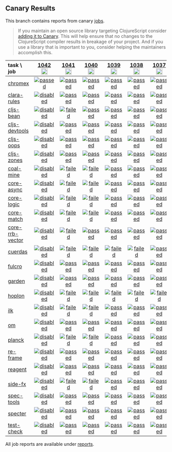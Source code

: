## Canary Results

This branch contains reports from canary [jobs](https://github.com/cljs-oss/canary/tree/jobs).

> If you maintain an open source library targeting ClojureScript consider [adding it to Canary](https://github.com/cljs-oss/canary/tree/master#how-to-participate). This will help ensure that no changes to the ClojureScript compiler results in breakage of your project. And if you use a library that is important to you, consider helping the maintainers accomplish this.

[//]: # (begin_overview_table)

| task \ job | <a href="reports/2019/08/03/job-001042-1.10.571-3f5a60a3" title="job #1042&#xA;&#xA;job --only chromex&#xA;">1042<br/><img width=20 height=20 src="data:image/gif;base64,R0lGODlhAQABAAD/ACwAAAAAAQABAAACADs=&s=60"></a> | <a href="reports/2019/08/03/job-001041-1.10.571-3f5a60a3" title="job #1041&#xA;&#xA;job&#xA;">1041<br/><img width=20 height=20 src="data:image/gif;base64,R0lGODlhAQABAAD/ACwAAAAAAQABAAACADs=&s=60"></a> | <a href="reports/2019/08/02/job-001040-1.10.571-3f5a60a3" title="job #1040&#xA;&#xA;job&#xA;&#xA;requested by BinaryAge Bot (@babot) on 2019-08-02T06:00:16Z">1040<br/><img width=20 height=20 src="https://avatars0.githubusercontent.com/u/1476765?v=4&s=60"></a> | <a href="reports/2019/08/01/job-001039-1.10.571-3f5a60a3" title="job #1039&#xA;&#xA;job&#xA;">1039<br/><img width=20 height=20 src="data:image/gif;base64,R0lGODlhAQABAAD/ACwAAAAAAQABAAACADs=&s=60"></a> | <a href="reports/2019/07/31/job-001038-1.10.571-3f5a60a3" title="job #1038&#xA;&#xA;job&#xA;&#xA;requested by BinaryAge Bot (@babot) on 2019-07-31T06:00:16Z">1038<br/><img width=20 height=20 src="https://avatars0.githubusercontent.com/u/1476765?v=4&s=60"></a> | <a href="reports/2019/07/30/job-001037-1.10.571-3f5a60a31" title="job #1037&#xA;&#xA;job -c mfikes -r CLJS-3147&#xA;&#xA;requested by Mike Fikes (@mfikes) on 2019-07-30T02:07:49Z">1037<br/><img width=20 height=20 src="https://avatars1.githubusercontent.com/u/1723464?v=4&s=60"></a> | <a href="reports/2019/07/29/job-001035-1.10.569-885238e9" title="job #1035&#xA;&#xA;job&#xA;&#xA;requested by BinaryAge Bot (@babot) on 2019-07-29T06:00:14Z">1035<br/><img width=20 height=20 src="https://avatars0.githubusercontent.com/u/1476765?v=4&s=60"></a> | <a href="reports/2019/07/28/job-001034-1.10.569-885238e9" title="job #1034&#xA;&#xA;job&#xA;&#xA;requested by BinaryAge Bot (@babot) on 2019-07-28T06:00:13Z">1034<br/><img width=20 height=20 src="https://avatars0.githubusercontent.com/u/1476765?v=4&s=60"></a> | <a href="reports/2019/07/27/job-001033-1.10.569-885238e9" title="job #1033&#xA;&#xA;job&#xA;&#xA;requested by BinaryAge Bot (@babot) on 2019-07-27T06:00:13Z">1033<br/><img width=20 height=20 src="https://avatars0.githubusercontent.com/u/1476765?v=4&s=60"></a> | <a href="reports/2019/07/26/job-001032-1.10.568-8f38049d" title="job #1032&#xA;&#xA;job&#xA;&#xA;requested by BinaryAge Bot (@babot) on 2019-07-26T06:00:15Z">1032<br/><img width=20 height=20 src="https://avatars0.githubusercontent.com/u/1476765?v=4&s=60"></a> |
| :--- | :---: | :---: | :---: | :---: | :---: | :---: | :---: | :---: | :---: | :---: |
| [chromex](https://github.com/binaryage/chromex) | <a href="reports/2019/08/03/job-001042-1.10.571-3f5a60a3#-chromex"><img title="passed" src="http://box.binaryage.com/s-passed.svg"><a> | <a href="reports/2019/08/03/job-001041-1.10.571-3f5a60a3#-chromex"><img title="passed" src="http://box.binaryage.com/s-passed.svg"><a> | <a href="reports/2019/08/02/job-001040-1.10.571-3f5a60a3#-chromex"><img title="passed" src="http://box.binaryage.com/s-passed.svg"><a> | <a href="reports/2019/08/01/job-001039-1.10.571-3f5a60a3#-chromex"><img title="passed" src="http://box.binaryage.com/s-passed.svg"><a> | <a href="reports/2019/07/31/job-001038-1.10.571-3f5a60a3#-chromex"><img title="passed" src="http://box.binaryage.com/s-passed.svg"><a> | <a href="reports/2019/07/30/job-001037-1.10.571-3f5a60a31#-chromex"><img title="passed" src="http://box.binaryage.com/s-passed.svg"><a> | <a href="reports/2019/07/29/job-001035-1.10.569-885238e9#-chromex"><img title="passed" src="http://box.binaryage.com/s-passed.svg"><a> | <a href="reports/2019/07/28/job-001034-1.10.569-885238e9#-chromex"><img title="passed" src="http://box.binaryage.com/s-passed.svg"><a> | <a href="reports/2019/07/27/job-001033-1.10.569-885238e9#-chromex"><img title="passed" src="http://box.binaryage.com/s-passed.svg"><a> | <a href="reports/2019/07/26/job-001032-1.10.568-8f38049d#-chromex"><img title="passed" src="http://box.binaryage.com/s-passed.svg"><a> |
| [clara-rules](https://github.com/cerner/clara-rules) | <a href="reports/2019/08/03/job-001042-1.10.571-3f5a60a3#-clara-rules"><img title="disabled" src="http://box.binaryage.com/s-disabled.svg"><a> | <a href="reports/2019/08/03/job-001041-1.10.571-3f5a60a3#-clara-rules"><img title="passed" src="http://box.binaryage.com/s-passed.svg"><a> | <a href="reports/2019/08/02/job-001040-1.10.571-3f5a60a3#-clara-rules"><img title="passed" src="http://box.binaryage.com/s-passed.svg"><a> | <a href="reports/2019/08/01/job-001039-1.10.571-3f5a60a3#-clara-rules"><img title="passed" src="http://box.binaryage.com/s-passed.svg"><a> | <a href="reports/2019/07/31/job-001038-1.10.571-3f5a60a3#-clara-rules"><img title="passed" src="http://box.binaryage.com/s-passed.svg"><a> | <a href="reports/2019/07/30/job-001037-1.10.571-3f5a60a31#-clara-rules"><img title="passed" src="http://box.binaryage.com/s-passed.svg"><a> | <a href="reports/2019/07/29/job-001035-1.10.569-885238e9#-clara-rules"><img title="passed" src="http://box.binaryage.com/s-passed.svg"><a> | <a href="reports/2019/07/28/job-001034-1.10.569-885238e9#-clara-rules"><img title="passed" src="http://box.binaryage.com/s-passed.svg"><a> | <a href="reports/2019/07/27/job-001033-1.10.569-885238e9#-clara-rules"><img title="passed" src="http://box.binaryage.com/s-passed.svg"><a> | <a href="reports/2019/07/26/job-001032-1.10.568-8f38049d#-clara-rules"><img title="passed" src="http://box.binaryage.com/s-passed.svg"><a> |
| [cljs-bean](https://github.com/mfikes/cljs-bean) | <a href="reports/2019/08/03/job-001042-1.10.571-3f5a60a3#-cljs-bean"><img title="disabled" src="http://box.binaryage.com/s-disabled.svg"><a> | <a href="reports/2019/08/03/job-001041-1.10.571-3f5a60a3#-cljs-bean"><img title="failed" src="http://box.binaryage.com/s-failed.svg"><a> | <a href="reports/2019/08/02/job-001040-1.10.571-3f5a60a3#-cljs-bean"><img title="passed" src="http://box.binaryage.com/s-passed.svg"><a> | <a href="reports/2019/08/01/job-001039-1.10.571-3f5a60a3#-cljs-bean"><img title="passed" src="http://box.binaryage.com/s-passed.svg"><a> | <a href="reports/2019/07/31/job-001038-1.10.571-3f5a60a3#-cljs-bean"><img title="passed" src="http://box.binaryage.com/s-passed.svg"><a> | <a href="reports/2019/07/30/job-001037-1.10.571-3f5a60a31#-cljs-bean"><img title="passed" src="http://box.binaryage.com/s-passed.svg"><a> | <a href="reports/2019/07/29/job-001035-1.10.569-885238e9#-cljs-bean"><img title="passed" src="http://box.binaryage.com/s-passed.svg"><a> | <a href="reports/2019/07/28/job-001034-1.10.569-885238e9#-cljs-bean"><img title="passed" src="http://box.binaryage.com/s-passed.svg"><a> | <a href="reports/2019/07/27/job-001033-1.10.569-885238e9#-cljs-bean"><img title="passed" src="http://box.binaryage.com/s-passed.svg"><a> | <a href="reports/2019/07/26/job-001032-1.10.568-8f38049d#-cljs-bean"><img title="passed" src="http://box.binaryage.com/s-passed.svg"><a> |
| [cljs-devtools](https://github.com/binaryage/cljs-devtools) | <a href="reports/2019/08/03/job-001042-1.10.571-3f5a60a3#-cljs-devtools"><img title="disabled" src="http://box.binaryage.com/s-disabled.svg"><a> | <a href="reports/2019/08/03/job-001041-1.10.571-3f5a60a3#-cljs-devtools"><img title="passed" src="http://box.binaryage.com/s-passed.svg"><a> | <a href="reports/2019/08/02/job-001040-1.10.571-3f5a60a3#-cljs-devtools"><img title="passed" src="http://box.binaryage.com/s-passed.svg"><a> | <a href="reports/2019/08/01/job-001039-1.10.571-3f5a60a3#-cljs-devtools"><img title="passed" src="http://box.binaryage.com/s-passed.svg"><a> | <a href="reports/2019/07/31/job-001038-1.10.571-3f5a60a3#-cljs-devtools"><img title="passed" src="http://box.binaryage.com/s-passed.svg"><a> | <a href="reports/2019/07/30/job-001037-1.10.571-3f5a60a31#-cljs-devtools"><img title="passed" src="http://box.binaryage.com/s-passed.svg"><a> | <a href="reports/2019/07/29/job-001035-1.10.569-885238e9#-cljs-devtools"><img title="passed" src="http://box.binaryage.com/s-passed.svg"><a> | <a href="reports/2019/07/28/job-001034-1.10.569-885238e9#-cljs-devtools"><img title="passed" src="http://box.binaryage.com/s-passed.svg"><a> | <a href="reports/2019/07/27/job-001033-1.10.569-885238e9#-cljs-devtools"><img title="passed" src="http://box.binaryage.com/s-passed.svg"><a> | <a href="reports/2019/07/26/job-001032-1.10.568-8f38049d#-cljs-devtools"><img title="passed" src="http://box.binaryage.com/s-passed.svg"><a> |
| [cljs-oops](https://github.com/binaryage/cljs-oops) | <a href="reports/2019/08/03/job-001042-1.10.571-3f5a60a3#-cljs-oops"><img title="disabled" src="http://box.binaryage.com/s-disabled.svg"><a> | <a href="reports/2019/08/03/job-001041-1.10.571-3f5a60a3#-cljs-oops"><img title="passed" src="http://box.binaryage.com/s-passed.svg"><a> | <a href="reports/2019/08/02/job-001040-1.10.571-3f5a60a3#-cljs-oops"><img title="passed" src="http://box.binaryage.com/s-passed.svg"><a> | <a href="reports/2019/08/01/job-001039-1.10.571-3f5a60a3#-cljs-oops"><img title="passed" src="http://box.binaryage.com/s-passed.svg"><a> | <a href="reports/2019/07/31/job-001038-1.10.571-3f5a60a3#-cljs-oops"><img title="passed" src="http://box.binaryage.com/s-passed.svg"><a> | <a href="reports/2019/07/30/job-001037-1.10.571-3f5a60a31#-cljs-oops"><img title="passed" src="http://box.binaryage.com/s-passed.svg"><a> | <a href="reports/2019/07/29/job-001035-1.10.569-885238e9#-cljs-oops"><img title="passed" src="http://box.binaryage.com/s-passed.svg"><a> | <a href="reports/2019/07/28/job-001034-1.10.569-885238e9#-cljs-oops"><img title="failed" src="http://box.binaryage.com/s-failed.svg"><a> | <a href="reports/2019/07/27/job-001033-1.10.569-885238e9#-cljs-oops"><img title="passed" src="http://box.binaryage.com/s-passed.svg"><a> | <a href="reports/2019/07/26/job-001032-1.10.568-8f38049d#-cljs-oops"><img title="passed" src="http://box.binaryage.com/s-passed.svg"><a> |
| [cljs-zones](https://github.com/binaryage/cljs-zones) | <a href="reports/2019/08/03/job-001042-1.10.571-3f5a60a3#-cljs-zones"><img title="disabled" src="http://box.binaryage.com/s-disabled.svg"><a> | <a href="reports/2019/08/03/job-001041-1.10.571-3f5a60a3#-cljs-zones"><img title="passed" src="http://box.binaryage.com/s-passed.svg"><a> | <a href="reports/2019/08/02/job-001040-1.10.571-3f5a60a3#-cljs-zones"><img title="passed" src="http://box.binaryage.com/s-passed.svg"><a> | <a href="reports/2019/08/01/job-001039-1.10.571-3f5a60a3#-cljs-zones"><img title="passed" src="http://box.binaryage.com/s-passed.svg"><a> | <a href="reports/2019/07/31/job-001038-1.10.571-3f5a60a3#-cljs-zones"><img title="passed" src="http://box.binaryage.com/s-passed.svg"><a> | <a href="reports/2019/07/30/job-001037-1.10.571-3f5a60a31#-cljs-zones"><img title="passed" src="http://box.binaryage.com/s-passed.svg"><a> | <a href="reports/2019/07/29/job-001035-1.10.569-885238e9#-cljs-zones"><img title="passed" src="http://box.binaryage.com/s-passed.svg"><a> | <a href="reports/2019/07/28/job-001034-1.10.569-885238e9#-cljs-zones"><img title="passed" src="http://box.binaryage.com/s-passed.svg"><a> | <a href="reports/2019/07/27/job-001033-1.10.569-885238e9#-cljs-zones"><img title="passed" src="http://box.binaryage.com/s-passed.svg"><a> | <a href="reports/2019/07/26/job-001032-1.10.568-8f38049d#-cljs-zones"><img title="passed" src="http://box.binaryage.com/s-passed.svg"><a> |
| [coal-mine](https://github.com/mfikes/coal-mine) | <a href="reports/2019/08/03/job-001042-1.10.571-3f5a60a3#-coal-mine"><img title="disabled" src="http://box.binaryage.com/s-disabled.svg"><a> | <a href="reports/2019/08/03/job-001041-1.10.571-3f5a60a3#-coal-mine"><img title="failed" src="http://box.binaryage.com/s-failed.svg"><a> | <a href="reports/2019/08/02/job-001040-1.10.571-3f5a60a3#-coal-mine"><img title="failed" src="http://box.binaryage.com/s-failed.svg"><a> | <a href="reports/2019/08/01/job-001039-1.10.571-3f5a60a3#-coal-mine"><img title="passed" src="http://box.binaryage.com/s-passed.svg"><a> | <a href="reports/2019/07/31/job-001038-1.10.571-3f5a60a3#-coal-mine"><img title="passed" src="http://box.binaryage.com/s-passed.svg"><a> | <a href="reports/2019/07/30/job-001037-1.10.571-3f5a60a31#-coal-mine"><img title="passed" src="http://box.binaryage.com/s-passed.svg"><a> | <a href="reports/2019/07/29/job-001035-1.10.569-885238e9#-coal-mine"><img title="passed" src="http://box.binaryage.com/s-passed.svg"><a> | <a href="reports/2019/07/28/job-001034-1.10.569-885238e9#-coal-mine"><img title="passed" src="http://box.binaryage.com/s-passed.svg"><a> | <a href="reports/2019/07/27/job-001033-1.10.569-885238e9#-coal-mine"><img title="passed" src="http://box.binaryage.com/s-passed.svg"><a> | <a href="reports/2019/07/26/job-001032-1.10.568-8f38049d#-coal-mine"><img title="passed" src="http://box.binaryage.com/s-passed.svg"><a> |
| [core-async](https://github.com/clojure/core.async) | <a href="reports/2019/08/03/job-001042-1.10.571-3f5a60a3#-core-async"><img title="disabled" src="http://box.binaryage.com/s-disabled.svg"><a> | <a href="reports/2019/08/03/job-001041-1.10.571-3f5a60a3#-core-async"><img title="failed" src="http://box.binaryage.com/s-failed.svg"><a> | <a href="reports/2019/08/02/job-001040-1.10.571-3f5a60a3#-core-async"><img title="failed" src="http://box.binaryage.com/s-failed.svg"><a> | <a href="reports/2019/08/01/job-001039-1.10.571-3f5a60a3#-core-async"><img title="passed" src="http://box.binaryage.com/s-passed.svg"><a> | <a href="reports/2019/07/31/job-001038-1.10.571-3f5a60a3#-core-async"><img title="passed" src="http://box.binaryage.com/s-passed.svg"><a> | <a href="reports/2019/07/30/job-001037-1.10.571-3f5a60a31#-core-async"><img title="passed" src="http://box.binaryage.com/s-passed.svg"><a> | <a href="reports/2019/07/29/job-001035-1.10.569-885238e9#-core-async"><img title="passed" src="http://box.binaryage.com/s-passed.svg"><a> | <a href="reports/2019/07/28/job-001034-1.10.569-885238e9#-core-async"><img title="passed" src="http://box.binaryage.com/s-passed.svg"><a> | <a href="reports/2019/07/27/job-001033-1.10.569-885238e9#-core-async"><img title="passed" src="http://box.binaryage.com/s-passed.svg"><a> | <a href="reports/2019/07/26/job-001032-1.10.568-8f38049d#-core-async"><img title="passed" src="http://box.binaryage.com/s-passed.svg"><a> |
| [core-logic](https://github.com/clojure/core.logic) | <a href="reports/2019/08/03/job-001042-1.10.571-3f5a60a3#-core-logic"><img title="disabled" src="http://box.binaryage.com/s-disabled.svg"><a> | <a href="reports/2019/08/03/job-001041-1.10.571-3f5a60a3#-core-logic"><img title="failed" src="http://box.binaryage.com/s-failed.svg"><a> | <a href="reports/2019/08/02/job-001040-1.10.571-3f5a60a3#-core-logic"><img title="failed" src="http://box.binaryage.com/s-failed.svg"><a> | <a href="reports/2019/08/01/job-001039-1.10.571-3f5a60a3#-core-logic"><img title="passed" src="http://box.binaryage.com/s-passed.svg"><a> | <a href="reports/2019/07/31/job-001038-1.10.571-3f5a60a3#-core-logic"><img title="passed" src="http://box.binaryage.com/s-passed.svg"><a> | <a href="reports/2019/07/30/job-001037-1.10.571-3f5a60a31#-core-logic"><img title="passed" src="http://box.binaryage.com/s-passed.svg"><a> | <a href="reports/2019/07/29/job-001035-1.10.569-885238e9#-core-logic"><img title="passed" src="http://box.binaryage.com/s-passed.svg"><a> | <a href="reports/2019/07/28/job-001034-1.10.569-885238e9#-core-logic"><img title="passed" src="http://box.binaryage.com/s-passed.svg"><a> | <a href="reports/2019/07/27/job-001033-1.10.569-885238e9#-core-logic"><img title="passed" src="http://box.binaryage.com/s-passed.svg"><a> | <a href="reports/2019/07/26/job-001032-1.10.568-8f38049d#-core-logic"><img title="passed" src="http://box.binaryage.com/s-passed.svg"><a> |
| [core-match](https://github.com/clojure/core.match) | <a href="reports/2019/08/03/job-001042-1.10.571-3f5a60a3#-core-match"><img title="disabled" src="http://box.binaryage.com/s-disabled.svg"><a> | <a href="reports/2019/08/03/job-001041-1.10.571-3f5a60a3#-core-match"><img title="failed" src="http://box.binaryage.com/s-failed.svg"><a> | <a href="reports/2019/08/02/job-001040-1.10.571-3f5a60a3#-core-match"><img title="failed" src="http://box.binaryage.com/s-failed.svg"><a> | <a href="reports/2019/08/01/job-001039-1.10.571-3f5a60a3#-core-match"><img title="passed" src="http://box.binaryage.com/s-passed.svg"><a> | <a href="reports/2019/07/31/job-001038-1.10.571-3f5a60a3#-core-match"><img title="passed" src="http://box.binaryage.com/s-passed.svg"><a> | <a href="reports/2019/07/30/job-001037-1.10.571-3f5a60a31#-core-match"><img title="passed" src="http://box.binaryage.com/s-passed.svg"><a> | <a href="reports/2019/07/29/job-001035-1.10.569-885238e9#-core-match"><img title="passed" src="http://box.binaryage.com/s-passed.svg"><a> | <a href="reports/2019/07/28/job-001034-1.10.569-885238e9#-core-match"><img title="passed" src="http://box.binaryage.com/s-passed.svg"><a> | <a href="reports/2019/07/27/job-001033-1.10.569-885238e9#-core-match"><img title="passed" src="http://box.binaryage.com/s-passed.svg"><a> | <a href="reports/2019/07/26/job-001032-1.10.568-8f38049d#-core-match"><img title="passed" src="http://box.binaryage.com/s-passed.svg"><a> |
| [core-rrb-vector](https://github.com/clojure/core.rrb-vector) | <a href="reports/2019/08/03/job-001042-1.10.571-3f5a60a3#-core-rrb-vector"><img title="disabled" src="http://box.binaryage.com/s-disabled.svg"><a> | <a href="reports/2019/08/03/job-001041-1.10.571-3f5a60a3#-core-rrb-vector"><img title="failed" src="http://box.binaryage.com/s-failed.svg"><a> | <a href="reports/2019/08/02/job-001040-1.10.571-3f5a60a3#-core-rrb-vector"><img title="passed" src="http://box.binaryage.com/s-passed.svg"><a> | <a href="reports/2019/08/01/job-001039-1.10.571-3f5a60a3#-core-rrb-vector"><img title="passed" src="http://box.binaryage.com/s-passed.svg"><a> | <a href="reports/2019/07/31/job-001038-1.10.571-3f5a60a3#-core-rrb-vector"><img title="passed" src="http://box.binaryage.com/s-passed.svg"><a> | <a href="reports/2019/07/30/job-001037-1.10.571-3f5a60a31#-core-rrb-vector"><img title="passed" src="http://box.binaryage.com/s-passed.svg"><a> | <a href="reports/2019/07/29/job-001035-1.10.569-885238e9#-core-rrb-vector"><img title="passed" src="http://box.binaryage.com/s-passed.svg"><a> | <a href="reports/2019/07/28/job-001034-1.10.569-885238e9#-core-rrb-vector"><img title="passed" src="http://box.binaryage.com/s-passed.svg"><a> | <a href="reports/2019/07/27/job-001033-1.10.569-885238e9#-core-rrb-vector"><img title="passed" src="http://box.binaryage.com/s-passed.svg"><a> | <a href="reports/2019/07/26/job-001032-1.10.568-8f38049d#-core-rrb-vector"><img title="passed" src="http://box.binaryage.com/s-passed.svg"><a> |
| [cuerdas](https://github.com/funcool/cuerdas) | <a href="reports/2019/08/03/job-001042-1.10.571-3f5a60a3#-cuerdas"><img title="disabled" src="http://box.binaryage.com/s-disabled.svg"><a> | <a href="reports/2019/08/03/job-001041-1.10.571-3f5a60a3#-cuerdas"><img title="failed" src="http://box.binaryage.com/s-failed.svg"><a> | <a href="reports/2019/08/02/job-001040-1.10.571-3f5a60a3#-cuerdas"><img title="failed" src="http://box.binaryage.com/s-failed.svg"><a> | <a href="reports/2019/08/01/job-001039-1.10.571-3f5a60a3#-cuerdas"><img title="failed" src="http://box.binaryage.com/s-failed.svg"><a> | <a href="reports/2019/07/31/job-001038-1.10.571-3f5a60a3#-cuerdas"><img title="failed" src="http://box.binaryage.com/s-failed.svg"><a> | <a href="reports/2019/07/30/job-001037-1.10.571-3f5a60a31#-cuerdas"><img title="passed" src="http://box.binaryage.com/s-passed.svg"><a> | <a href="reports/2019/07/29/job-001035-1.10.569-885238e9#-cuerdas"><img title="passed" src="http://box.binaryage.com/s-passed.svg"><a> | <a href="reports/2019/07/28/job-001034-1.10.569-885238e9#-cuerdas"><img title="passed" src="http://box.binaryage.com/s-passed.svg"><a> | <a href="reports/2019/07/27/job-001033-1.10.569-885238e9#-cuerdas"><img title="passed" src="http://box.binaryage.com/s-passed.svg"><a> | <a href="reports/2019/07/26/job-001032-1.10.568-8f38049d#-cuerdas"><img title="passed" src="http://box.binaryage.com/s-passed.svg"><a> |
| [fulcro](https://github.com/fulcrologic/fulcro) | <a href="reports/2019/08/03/job-001042-1.10.571-3f5a60a3#-fulcro"><img title="disabled" src="http://box.binaryage.com/s-disabled.svg"><a> | <a href="reports/2019/08/03/job-001041-1.10.571-3f5a60a3#-fulcro"><img title="passed" src="http://box.binaryage.com/s-passed.svg"><a> | <a href="reports/2019/08/02/job-001040-1.10.571-3f5a60a3#-fulcro"><img title="passed" src="http://box.binaryage.com/s-passed.svg"><a> | <a href="reports/2019/08/01/job-001039-1.10.571-3f5a60a3#-fulcro"><img title="passed" src="http://box.binaryage.com/s-passed.svg"><a> | <a href="reports/2019/07/31/job-001038-1.10.571-3f5a60a3#-fulcro"><img title="passed" src="http://box.binaryage.com/s-passed.svg"><a> | <a href="reports/2019/07/30/job-001037-1.10.571-3f5a60a31#-fulcro"><img title="passed" src="http://box.binaryage.com/s-passed.svg"><a> | <a href="reports/2019/07/29/job-001035-1.10.569-885238e9#-fulcro"><img title="passed" src="http://box.binaryage.com/s-passed.svg"><a> | <a href="reports/2019/07/28/job-001034-1.10.569-885238e9#-fulcro"><img title="passed" src="http://box.binaryage.com/s-passed.svg"><a> | <a href="reports/2019/07/27/job-001033-1.10.569-885238e9#-fulcro"><img title="passed" src="http://box.binaryage.com/s-passed.svg"><a> | <a href="reports/2019/07/26/job-001032-1.10.568-8f38049d#-fulcro"><img title="passed" src="http://box.binaryage.com/s-passed.svg"><a> |
| [garden](https://github.com/noprompt/garden) | <a href="reports/2019/08/03/job-001042-1.10.571-3f5a60a3#-garden"><img title="disabled" src="http://box.binaryage.com/s-disabled.svg"><a> | <a href="reports/2019/08/03/job-001041-1.10.571-3f5a60a3#-garden"><img title="passed" src="http://box.binaryage.com/s-passed.svg"><a> | <a href="reports/2019/08/02/job-001040-1.10.571-3f5a60a3#-garden"><img title="passed" src="http://box.binaryage.com/s-passed.svg"><a> | <a href="reports/2019/08/01/job-001039-1.10.571-3f5a60a3#-garden"><img title="passed" src="http://box.binaryage.com/s-passed.svg"><a> | <a href="reports/2019/07/31/job-001038-1.10.571-3f5a60a3#-garden"><img title="passed" src="http://box.binaryage.com/s-passed.svg"><a> | <a href="reports/2019/07/30/job-001037-1.10.571-3f5a60a31#-garden"><img title="passed" src="http://box.binaryage.com/s-passed.svg"><a> | <a href="reports/2019/07/29/job-001035-1.10.569-885238e9#-garden"><img title="passed" src="http://box.binaryage.com/s-passed.svg"><a> | <a href="reports/2019/07/28/job-001034-1.10.569-885238e9#-garden"><img title="passed" src="http://box.binaryage.com/s-passed.svg"><a> | <a href="reports/2019/07/27/job-001033-1.10.569-885238e9#-garden"><img title="passed" src="http://box.binaryage.com/s-passed.svg"><a> | <a href="reports/2019/07/26/job-001032-1.10.568-8f38049d#-garden"><img title="passed" src="http://box.binaryage.com/s-passed.svg"><a> |
| [hoplon](https://github.com/hoplon/hoplon) | <a href="reports/2019/08/03/job-001042-1.10.571-3f5a60a3#-hoplon"><img title="disabled" src="http://box.binaryage.com/s-disabled.svg"><a> | <a href="reports/2019/08/03/job-001041-1.10.571-3f5a60a3#-hoplon"><img title="failed" src="http://box.binaryage.com/s-failed.svg"><a> | <a href="reports/2019/08/02/job-001040-1.10.571-3f5a60a3#-hoplon"><img title="failed" src="http://box.binaryage.com/s-failed.svg"><a> | <a href="reports/2019/08/01/job-001039-1.10.571-3f5a60a3#-hoplon"><img title="failed" src="http://box.binaryage.com/s-failed.svg"><a> | <a href="reports/2019/07/31/job-001038-1.10.571-3f5a60a3#-hoplon"><img title="failed" src="http://box.binaryage.com/s-failed.svg"><a> | <a href="reports/2019/07/30/job-001037-1.10.571-3f5a60a31#-hoplon"><img title="failed" src="http://box.binaryage.com/s-failed.svg"><a> | <a href="reports/2019/07/29/job-001035-1.10.569-885238e9#-hoplon"><img title="failed" src="http://box.binaryage.com/s-failed.svg"><a> | <a href="reports/2019/07/28/job-001034-1.10.569-885238e9#-hoplon"><img title="failed" src="http://box.binaryage.com/s-failed.svg"><a> | <a href="reports/2019/07/27/job-001033-1.10.569-885238e9#-hoplon"><img title="failed" src="http://box.binaryage.com/s-failed.svg"><a> | <a href="reports/2019/07/26/job-001032-1.10.568-8f38049d#-hoplon"><img title="failed" src="http://box.binaryage.com/s-failed.svg"><a> |
| [ilk](https://github.com/mfikes/ilk) | <a href="reports/2019/08/03/job-001042-1.10.571-3f5a60a3#-ilk"><img title="disabled" src="http://box.binaryage.com/s-disabled.svg"><a> | <a href="reports/2019/08/03/job-001041-1.10.571-3f5a60a3#-ilk"><img title="failed" src="http://box.binaryage.com/s-failed.svg"><a> | <a href="reports/2019/08/02/job-001040-1.10.571-3f5a60a3#-ilk"><img title="failed" src="http://box.binaryage.com/s-failed.svg"><a> | <a href="reports/2019/08/01/job-001039-1.10.571-3f5a60a3#-ilk"><img title="passed" src="http://box.binaryage.com/s-passed.svg"><a> | <a href="reports/2019/07/31/job-001038-1.10.571-3f5a60a3#-ilk"><img title="passed" src="http://box.binaryage.com/s-passed.svg"><a> | <a href="reports/2019/07/30/job-001037-1.10.571-3f5a60a31#-ilk"><img title="passed" src="http://box.binaryage.com/s-passed.svg"><a> | <a href="reports/2019/07/29/job-001035-1.10.569-885238e9#-ilk"><img title="passed" src="http://box.binaryage.com/s-passed.svg"><a> | <a href="reports/2019/07/28/job-001034-1.10.569-885238e9#-ilk"><img title="passed" src="http://box.binaryage.com/s-passed.svg"><a> | <a href="reports/2019/07/27/job-001033-1.10.569-885238e9#-ilk"><img title="passed" src="http://box.binaryage.com/s-passed.svg"><a> | <a href="reports/2019/07/26/job-001032-1.10.568-8f38049d#-ilk"><img title="passed" src="http://box.binaryage.com/s-passed.svg"><a> |
| [om](https://github.com/omcljs/om) | <a href="reports/2019/08/03/job-001042-1.10.571-3f5a60a3#-om"><img title="disabled" src="http://box.binaryage.com/s-disabled.svg"><a> | <a href="reports/2019/08/03/job-001041-1.10.571-3f5a60a3#-om"><img title="passed" src="http://box.binaryage.com/s-passed.svg"><a> | <a href="reports/2019/08/02/job-001040-1.10.571-3f5a60a3#-om"><img title="passed" src="http://box.binaryage.com/s-passed.svg"><a> | <a href="reports/2019/08/01/job-001039-1.10.571-3f5a60a3#-om"><img title="passed" src="http://box.binaryage.com/s-passed.svg"><a> | <a href="reports/2019/07/31/job-001038-1.10.571-3f5a60a3#-om"><img title="passed" src="http://box.binaryage.com/s-passed.svg"><a> | <a href="reports/2019/07/30/job-001037-1.10.571-3f5a60a31#-om"><img title="passed" src="http://box.binaryage.com/s-passed.svg"><a> | <a href="reports/2019/07/29/job-001035-1.10.569-885238e9#-om"><img title="passed" src="http://box.binaryage.com/s-passed.svg"><a> | <a href="reports/2019/07/28/job-001034-1.10.569-885238e9#-om"><img title="passed" src="http://box.binaryage.com/s-passed.svg"><a> | <a href="reports/2019/07/27/job-001033-1.10.569-885238e9#-om"><img title="passed" src="http://box.binaryage.com/s-passed.svg"><a> | <a href="reports/2019/07/26/job-001032-1.10.568-8f38049d#-om"><img title="passed" src="http://box.binaryage.com/s-passed.svg"><a> |
| [planck](https://github.com/planck-repl/planck) | <a href="reports/2019/08/03/job-001042-1.10.571-3f5a60a3#-planck"><img title="disabled" src="http://box.binaryage.com/s-disabled.svg"><a> | <a href="reports/2019/08/03/job-001041-1.10.571-3f5a60a3#-planck"><img title="failed" src="http://box.binaryage.com/s-failed.svg"><a> | <a href="reports/2019/08/02/job-001040-1.10.571-3f5a60a3#-planck"><img title="failed" src="http://box.binaryage.com/s-failed.svg"><a> | <a href="reports/2019/08/01/job-001039-1.10.571-3f5a60a3#-planck"><img title="passed" src="http://box.binaryage.com/s-passed.svg"><a> | <a href="reports/2019/07/31/job-001038-1.10.571-3f5a60a3#-planck"><img title="passed" src="http://box.binaryage.com/s-passed.svg"><a> | <a href="reports/2019/07/30/job-001037-1.10.571-3f5a60a31#-planck"><img title="passed" src="http://box.binaryage.com/s-passed.svg"><a> | <a href="reports/2019/07/29/job-001035-1.10.569-885238e9#-planck"><img title="passed" src="http://box.binaryage.com/s-passed.svg"><a> | <a href="reports/2019/07/28/job-001034-1.10.569-885238e9#-planck"><img title="passed" src="http://box.binaryage.com/s-passed.svg"><a> | <a href="reports/2019/07/27/job-001033-1.10.569-885238e9#-planck"><img title="passed" src="http://box.binaryage.com/s-passed.svg"><a> | <a href="reports/2019/07/26/job-001032-1.10.568-8f38049d#-planck"><img title="passed" src="http://box.binaryage.com/s-passed.svg"><a> |
| [re-frame](https://github.com/Day8/re-frame) | <a href="reports/2019/08/03/job-001042-1.10.571-3f5a60a3#-re-frame"><img title="disabled" src="http://box.binaryage.com/s-disabled.svg"><a> | <a href="reports/2019/08/03/job-001041-1.10.571-3f5a60a3#-re-frame"><img title="passed" src="http://box.binaryage.com/s-passed.svg"><a> | <a href="reports/2019/08/02/job-001040-1.10.571-3f5a60a3#-re-frame"><img title="passed" src="http://box.binaryage.com/s-passed.svg"><a> | <a href="reports/2019/08/01/job-001039-1.10.571-3f5a60a3#-re-frame"><img title="passed" src="http://box.binaryage.com/s-passed.svg"><a> | <a href="reports/2019/07/31/job-001038-1.10.571-3f5a60a3#-re-frame"><img title="passed" src="http://box.binaryage.com/s-passed.svg"><a> | <a href="reports/2019/07/30/job-001037-1.10.571-3f5a60a31#-re-frame"><img title="passed" src="http://box.binaryage.com/s-passed.svg"><a> | <a href="reports/2019/07/29/job-001035-1.10.569-885238e9#-re-frame"><img title="passed" src="http://box.binaryage.com/s-passed.svg"><a> | <a href="reports/2019/07/28/job-001034-1.10.569-885238e9#-re-frame"><img title="passed" src="http://box.binaryage.com/s-passed.svg"><a> | <a href="reports/2019/07/27/job-001033-1.10.569-885238e9#-re-frame"><img title="passed" src="http://box.binaryage.com/s-passed.svg"><a> | <a href="reports/2019/07/26/job-001032-1.10.568-8f38049d#-re-frame"><img title="passed" src="http://box.binaryage.com/s-passed.svg"><a> |
| [reagent](https://github.com/reagent-project/reagent) | <a href="reports/2019/08/03/job-001042-1.10.571-3f5a60a3#-reagent"><img title="disabled" src="http://box.binaryage.com/s-disabled.svg"><a> | <a href="reports/2019/08/03/job-001041-1.10.571-3f5a60a3#-reagent"><img title="passed" src="http://box.binaryage.com/s-passed.svg"><a> | <a href="reports/2019/08/02/job-001040-1.10.571-3f5a60a3#-reagent"><img title="passed" src="http://box.binaryage.com/s-passed.svg"><a> | <a href="reports/2019/08/01/job-001039-1.10.571-3f5a60a3#-reagent"><img title="passed" src="http://box.binaryage.com/s-passed.svg"><a> | <a href="reports/2019/07/31/job-001038-1.10.571-3f5a60a3#-reagent"><img title="passed" src="http://box.binaryage.com/s-passed.svg"><a> | <a href="reports/2019/07/30/job-001037-1.10.571-3f5a60a31#-reagent"><img title="passed" src="http://box.binaryage.com/s-passed.svg"><a> | <a href="reports/2019/07/29/job-001035-1.10.569-885238e9#-reagent"><img title="passed" src="http://box.binaryage.com/s-passed.svg"><a> | <a href="reports/2019/07/28/job-001034-1.10.569-885238e9#-reagent"><img title="passed" src="http://box.binaryage.com/s-passed.svg"><a> | <a href="reports/2019/07/27/job-001033-1.10.569-885238e9#-reagent"><img title="passed" src="http://box.binaryage.com/s-passed.svg"><a> | <a href="reports/2019/07/26/job-001032-1.10.568-8f38049d#-reagent"><img title="passed" src="http://box.binaryage.com/s-passed.svg"><a> |
| [side-fx](https://github.com/cljsrn/side-fx) | <a href="reports/2019/08/03/job-001042-1.10.571-3f5a60a3#-side-fx"><img title="disabled" src="http://box.binaryage.com/s-disabled.svg"><a> | <a href="reports/2019/08/03/job-001041-1.10.571-3f5a60a3#-side-fx"><img title="failed" src="http://box.binaryage.com/s-failed.svg"><a> | <a href="reports/2019/08/02/job-001040-1.10.571-3f5a60a3#-side-fx"><img title="failed" src="http://box.binaryage.com/s-failed.svg"><a> | <a href="reports/2019/08/01/job-001039-1.10.571-3f5a60a3#-side-fx"><img title="passed" src="http://box.binaryage.com/s-passed.svg"><a> | <a href="reports/2019/07/31/job-001038-1.10.571-3f5a60a3#-side-fx"><img title="passed" src="http://box.binaryage.com/s-passed.svg"><a> | <a href="reports/2019/07/30/job-001037-1.10.571-3f5a60a31#-side-fx"><img title="passed" src="http://box.binaryage.com/s-passed.svg"><a> | <a href="reports/2019/07/29/job-001035-1.10.569-885238e9#-side-fx"><img title="passed" src="http://box.binaryage.com/s-passed.svg"><a> | <a href="reports/2019/07/28/job-001034-1.10.569-885238e9#-side-fx"><img title="passed" src="http://box.binaryage.com/s-passed.svg"><a> | <a href="reports/2019/07/27/job-001033-1.10.569-885238e9#-side-fx"><img title="passed" src="http://box.binaryage.com/s-passed.svg"><a> | <a href="reports/2019/07/26/job-001032-1.10.568-8f38049d#-side-fx"><img title="passed" src="http://box.binaryage.com/s-passed.svg"><a> |
| [spec-tools](https://github.com/metosin/spec-tools) | <a href="reports/2019/08/03/job-001042-1.10.571-3f5a60a3#-spec-tools"><img title="disabled" src="http://box.binaryage.com/s-disabled.svg"><a> | <a href="reports/2019/08/03/job-001041-1.10.571-3f5a60a3#-spec-tools"><img title="passed" src="http://box.binaryage.com/s-passed.svg"><a> | <a href="reports/2019/08/02/job-001040-1.10.571-3f5a60a3#-spec-tools"><img title="passed" src="http://box.binaryage.com/s-passed.svg"><a> | <a href="reports/2019/08/01/job-001039-1.10.571-3f5a60a3#-spec-tools"><img title="passed" src="http://box.binaryage.com/s-passed.svg"><a> | <a href="reports/2019/07/31/job-001038-1.10.571-3f5a60a3#-spec-tools"><img title="passed" src="http://box.binaryage.com/s-passed.svg"><a> | <a href="reports/2019/07/30/job-001037-1.10.571-3f5a60a31#-spec-tools"><img title="passed" src="http://box.binaryage.com/s-passed.svg"><a> | <a href="reports/2019/07/29/job-001035-1.10.569-885238e9#-spec-tools"><img title="passed" src="http://box.binaryage.com/s-passed.svg"><a> | <a href="reports/2019/07/28/job-001034-1.10.569-885238e9#-spec-tools"><img title="passed" src="http://box.binaryage.com/s-passed.svg"><a> | <a href="reports/2019/07/27/job-001033-1.10.569-885238e9#-spec-tools"><img title="failed" src="http://box.binaryage.com/s-failed.svg"><a> | <a href="reports/2019/07/26/job-001032-1.10.568-8f38049d#-spec-tools"><img title="failed" src="http://box.binaryage.com/s-failed.svg"><a> |
| [specter](https://github.com/nathanmarz/specter) | <a href="reports/2019/08/03/job-001042-1.10.571-3f5a60a3#-specter"><img title="disabled" src="http://box.binaryage.com/s-disabled.svg"><a> | <a href="reports/2019/08/03/job-001041-1.10.571-3f5a60a3#-specter"><img title="passed" src="http://box.binaryage.com/s-passed.svg"><a> | <a href="reports/2019/08/02/job-001040-1.10.571-3f5a60a3#-specter"><img title="passed" src="http://box.binaryage.com/s-passed.svg"><a> | <a href="reports/2019/08/01/job-001039-1.10.571-3f5a60a3#-specter"><img title="passed" src="http://box.binaryage.com/s-passed.svg"><a> | <a href="reports/2019/07/31/job-001038-1.10.571-3f5a60a3#-specter"><img title="passed" src="http://box.binaryage.com/s-passed.svg"><a> | <a href="reports/2019/07/30/job-001037-1.10.571-3f5a60a31#-specter"><img title="passed" src="http://box.binaryage.com/s-passed.svg"><a> | <a href="reports/2019/07/29/job-001035-1.10.569-885238e9#-specter"><img title="passed" src="http://box.binaryage.com/s-passed.svg"><a> | <a href="reports/2019/07/28/job-001034-1.10.569-885238e9#-specter"><img title="passed" src="http://box.binaryage.com/s-passed.svg"><a> | <a href="reports/2019/07/27/job-001033-1.10.569-885238e9#-specter"><img title="passed" src="http://box.binaryage.com/s-passed.svg"><a> | <a href="reports/2019/07/26/job-001032-1.10.568-8f38049d#-specter"><img title="passed" src="http://box.binaryage.com/s-passed.svg"><a> |
| [test-check](https://github.com/clojure/test.check) | <a href="reports/2019/08/03/job-001042-1.10.571-3f5a60a3#-test-check"><img title="disabled" src="http://box.binaryage.com/s-disabled.svg"><a> | <a href="reports/2019/08/03/job-001041-1.10.571-3f5a60a3#-test-check"><img title="passed" src="http://box.binaryage.com/s-passed.svg"><a> | <a href="reports/2019/08/02/job-001040-1.10.571-3f5a60a3#-test-check"><img title="passed" src="http://box.binaryage.com/s-passed.svg"><a> | <a href="reports/2019/08/01/job-001039-1.10.571-3f5a60a3#-test-check"><img title="passed" src="http://box.binaryage.com/s-passed.svg"><a> | <a href="reports/2019/07/31/job-001038-1.10.571-3f5a60a3#-test-check"><img title="passed" src="http://box.binaryage.com/s-passed.svg"><a> | <a href="reports/2019/07/30/job-001037-1.10.571-3f5a60a31#-test-check"><img title="passed" src="http://box.binaryage.com/s-passed.svg"><a> | <a href="reports/2019/07/29/job-001035-1.10.569-885238e9#-test-check"><img title="passed" src="http://box.binaryage.com/s-passed.svg"><a> | <a href="reports/2019/07/28/job-001034-1.10.569-885238e9#-test-check"><img title="passed" src="http://box.binaryage.com/s-passed.svg"><a> | <a href="reports/2019/07/27/job-001033-1.10.569-885238e9#-test-check"><img title="passed" src="http://box.binaryage.com/s-passed.svg"><a> | <a href="reports/2019/07/26/job-001032-1.10.568-8f38049d#-test-check"><img title="passed" src="http://box.binaryage.com/s-passed.svg"><a> |

[//]: # (end_overview_table)

All job reports are available under [reports](reports).
